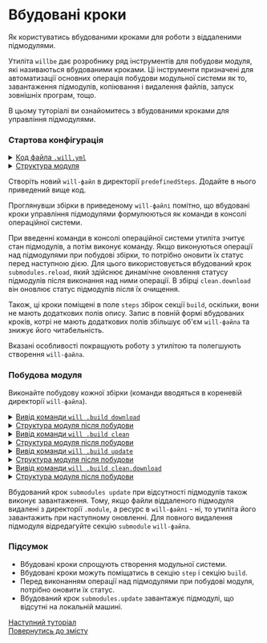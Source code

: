 # Вбудовані кроки

Як користуватись вбудованими кроками для роботи з віддаленими підмодулями.

Утиліта `willbe` дає розробнику ряд інструментів для побудови модуля, які називаються вбудованими кроками. Ці інструменти призначені для автоматизації основних операція побудови модульної системи як то, завантаження підмодулів, копіювання і видалення файлів, запуск зовнішніх програм, тощо.

В цьому туторіалі ви ознайомитесь з вбудованими кроками для управління підмодулями.  

### Стартова конфігурація

<details>
  <summary><u>Код файла <code>.will.yml</code></u></summary>

```yaml
about :

  name : predefinedSteps
  description : "To use predefined submodule control steps"
  version : 0.0.1

submodule :
  
  Tools : git+https:///github.com/Wandalen/wTools.git/out/wTools#master
  PathFundamentals : git+https:///github.com/Wandalen/wPathFundamentals.git/out/wPathFundamentals#master

step :

  echo :
    shell : echo "Done"
    currentPath : '.'
build :

  download :
    steps :
      - submodules.download

  update :
    steps :
      - submodules.update

  clean :
    steps :
      - submodules.clean
          
  clean.download :
    steps :
      - submodules.clean
      - submodules.reload
      - submodules.download
      - echo
           
```

</details>
<details>
  <summary><u>Структура модуля</u></summary>

```
predefinedSteps              
      └── .will.yml     
  
```

</details>

Створіть новий `will-файл` в директорії `predefinedSteps`. Додайте в нього приведений вище код.  

Проглянувши збірки в приведеному `will-файлі` помітно, що вбудовані кроки управління підмодулями формулюються як команди в консолі операційної системи. 

При введенні команди в консолі операційної системи утиліта зчитує стан підмодулів, а потім виконує команду. Якщо виконуються операції над підмодулями при побудові збірки, то потрібно оновити їх статус перед наступною дією. Для цього використовується вбудований крок `submodules.reload`, який здійснює динамічне оновлення статусу підмодулів після виконання над ними операції. В збірці `clean.download` він оновлює статус підмодулів після їх очищення.  

Також, ці кроки поміщені в поле `steps` збірок секції `build`, оскільки, вони не мають додаткових полів опису. Запис в повній формі вбудованих кроків, котрі не мають додаткових полів збільшує об'єм `will-файла` та знижує його читабельність.  

Вказані особливості покращують роботу з утилітою та полегшують створення `will-файла`. 

### Побудова модуля

Виконайте побудову кожної збірки (команди вводяться в кореневій директорії `will-файла`).

<details>
  <summary><u>Вивід команди <code>will .build download</code></u></summary>

```
[user@user ~]$ will .build download
...
     . Read : /path_to_file/.module/Tools/out/wTools.out.will.yml
     + module::Tools was downloaded in 12.741s
     . Read : /path_to_file/.module/PathFundamentals/out/wPathFundamentals.out.will.yml
     + module::PathFundamentals was downloaded in 4.903s
   + 2/2 submodule(s) of module::predefinedSteps were downloaded in 17.652s
  Built module::first / build::download in 17.698s

```

</details>
<details>
  <summary><u>Структура модуля після побудови</u></summary>

```
predefinedSteps
     ├── .module
     │      ├── Tools
     │      └── PathFundamentals
     └── .will.yml

```

</details>
<details>
  <summary><u>Вивід команди <code>will .build clean</code></u></summary>

```
[user@user ~]$ will .build clean
  Building clean
  ...
   - Clean deleted 346 file(s) in 1.159s
  Built module::first / build::clean in 1.207s
  
```

</details>
<details>
  <summary><u>Структура модуля після побудови</u></summary>

```
predefinedSteps
     └── .will.yml

```

</details>
<details>
  <summary><u>Вивід команди <code>will .build update</code></u></summary>

```
[user@user ~]$ will .build update
...
  Building module::first / build::upgrade
     . Read : /path_to_file/.module/Tools/out/wTools.out.will.yml
     + module::Tools version master was updated in 13.922s
     . Read : /path_to_file/.module/PathFundamentals/out/wPathFundamentals.out.will.yml
     + module::PathFundamentals version master was updated in 3.553s
   + 2/2 submodule(s) of module::first were updated in 17.484s
  Built module::first / build::update in 17.538s


  ```

</details>
<details>
  <summary><u>Структура модуля після побудови</u></summary>

```
predefinedSteps
     ├── .module
     │      ├── Tools
     │      └── PathFundamentals
     └── .will.yml

```

</details>
<details>
  <summary><u>Вивід команди <code>will .build clean.download</code></u></summary>

```
[user@user ~]$ will .build clean.download
...
  Building module::predefinedSteps / build::clean.download
   - Clean deleted 344 file(s) in 1.155s
   . Reloading submodules..
     + module::Tools was downloaded in 13.699s
     + module::PathFundamentals was downloaded in 2.903s
   + 2/2 submodule(s) of module::predefinedSteps were downloaded in 16.610s
 > echo "Done"
Done
  Built module::predefinedSteps / build::clean.download in 1.411s


```

</details>
<details>
  <summary><u>Структура модуля після побудови</u></summary>

```
predefinedSteps
     ├── .module
     │      ├── Tools
     │      └── PathFundamentals
     └── .will.yml

```

</details>
  
Вбудований крок `submodules update` при відсутності підмодулів також виконує завантаження. Тому, якщо файли віддаленого підмодуля видалені з директорії `.module`, а ресурс в `will-файлі` - ні, то утиліта його завантажить при наступному оновленні. Для повного видалення підмодуля відредагуйте секцію `submodule` `will-файлa`.  

### Підсумок  

- Вбудовані кроки спрощують створення модульної системи.  
- Вбудовані кроки можуть поміщатись в секцію `step` i секцію `build`.
- Перед виконанням операції над підмодулями при побудові модуля, потрібно оновити їх статус.
- Вбудований крок `submodules.update` завантажує підмодулі, що відсутні на локальній машині.

[Наступний туторіал](CriterionsInWillFile.md)  
[Повернутись до змісту](../README.md#tutorials)